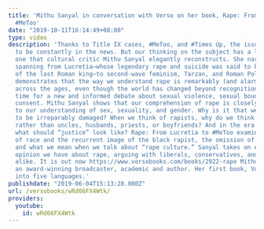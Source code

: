 ```yaml
---
title: 'Mithu Sanyal in conversation with Verso on her book, Rape: From Lucrecia to
  #MeToo'
date: "2019-10-11T16:14:49+08:00"
type: video
description: 'Thanks to Title IX cases, #MeToo, and #Times Up, the issue of rape seems
  to be constantly in the news. But our thinking on the subject has a long history,
  one that cultural critic Mithu Sanyal elegantly reconstructs. She narrates a history
  spanning from Lucretia—whose legendary rape and suicide was said to be the downfall
  of the last Roman king—to second-wave feminism, Tarzan, and Roman Polanski. Sanyal
  demonstrates that the way we understand rape is remarkably (and alarmingly) consistent
  across the ages, even though the world has changed beyond recognition. It is high
  time for a new and informed debate about sexual violence, sexual boundaries, and
  consent. Mithu Sanyal shows that our comprehension of rape is closely connected
  to our understanding of sex, sexuality, and gender. Why is it that we expect victims
  to be irreparably damaged? When we think of rapists, why do we think of strangers
  rather than uncles, husbands, priests, or boyfriends? And in the era of #MeToo,
  what should “justice” look like? Rape: From Lucretia to #MeToo examines the role
  of race and the recurrent image of the black rapist, the omission of male victims,
  and what we mean when we talk about “rape culture.” Sanyal takes on every received
  opinion we have about rape, arguing with liberals, conservatives, and feminists
  alike. It is out now https://www.versobooks.com/books/2922-rape Mithu Sanyal is
  an award-winning broadcaster, academic and author. Her first book, Vulva, was translated
  into five languages.'
publishdate: "2019-06-04T15:13:28.000Z"
url: /versobooks/wRd66FX4Wtk/
providers:
  youtube:
    id: wRd66FX4Wtk
---
```


